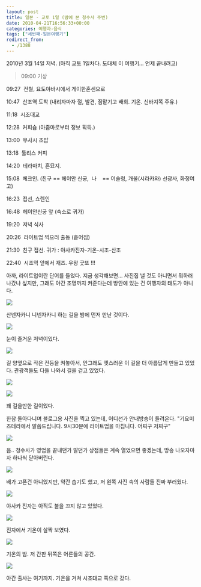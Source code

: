 ```yaml
---
layout: post
title: 일본 - 교토 1일 (밤에 본 청수사 주변)
date: 2010-04-21T16:56:33+00:00
categories: 여행과-음식
tags: ["세번째-일본여행기"]
redirect_from:
  - /1388
---
```


2010년 3월 14일 저녁. (아직 교토 1일차다. 도대체 이 여행기... 언제 끝내려고)

> 09:00 기상

09:27  전철, 요도야바시에서 게이한혼센으로

10:47  산조역 도착 (내리자마자 절, 발견, 짐맡기고 배회. 기온. 신바지쪽 주유.)

11:18  시조대교

12:28  커피숍 (아줌마로부터 정보 획득.)

13:00  무사시 초밥

13:18  툴리스 커피

14:20  테라마치, 혼묘지.

15:08  체크인. (친구 == 헤이안 신궁,  나    == 어슬렁, 개울(시라카와) 선광사, 화정여고)

16:23  접선, 쇼렌인

16:48  헤이안신궁 앞 (숙소로 귀가)

19:20  저녁 식사

20:26  라이트업 찍으러 출동 (흩어짐)

21:30  친구 접선. 귀가 : 야사카진자-기온-시조-산조

22:40  시조역 앞에서 재즈. 우왕 굿또 !!!

아까, 라이트업이란 단어를 들었다. 지금 생각해보면... 사진집 낼 것도 아니면서 뭐하러 나갔나 싶지만, 그래도 야간 조명까지 켜준다는데 방안에 있는 건 여행자의 태도가 아니다.

![ ](/assets/media/uploads_1_cfile6.uf.1374C9014BB70CCD54CD6E.jpg)

산넨자카니 니넨자카니 하는 길을 밤에 먼저 만난 것이다.

![ ](/assets/media/uploads_1_cfile9.uf.2057E2044BB70DA27CFA49.jpg)

눈이 즐거운 저녁이었다.

![ ](/assets/media/uploads_1_cfile27.uf.154E90224BB70FA93DE195.jpg)

길 양옆으로 작은 전등을 켜놓아서, 안그래도 옛스러운 이 길을 더 아름답게 만들고 있었다. 관광객들도 다들 나와서 길을 걷고 있었다.

![ ](/assets/media/uploads_1_cfile7.uf.2079C1234BB7103D276984.jpg)

![ ](/assets/media/uploads_1_cfile5.uf.1365F2214BB7108587E1C4.jpg)

꽤 걸을만한 길이었다.

한참 돌아다니며 블로그용 사진을 찍고 있는데, 어디선가 안내방송이 들려온다. "기요미즈테라에서 말씀드립니다. 9시30분에 라이트업을 마칩니다. 어찌구 저찌구"

![ ](/assets/media/uploads_1_cfile2.uf.160A7F024BB70D417DD53B.jpg)

음.. 청수사가 영업을 끝내던가 말던가 상점들은 계속 열었으면 좋겠는데, 방송 나오자마자 하나씩 닫아버린다.

![ ](/assets/media/uploads_1_cfile28.uf.121933204BB710F915F419.jpg)

배가 고픈건 아니었지만, 약간 춥기도 했고, 저 왼쪽 사진 속의 사람들 진짜 부러웠다.

![ ](/assets/media/uploads_1_cfile9.uf.1731A2044BB71F751B892E.jpg)

야사카 진자는 아직도 불을 끄지 않고 있었다.

![ ](/assets/media/uploads_1_cfile24.uf.1931A2044BB71F761C02D7.jpg)

진자에서 기온이 살짝 보였다.

![ ](/assets/media/uploads_1_cfile7.uf.2031A2044BB71F761D45E0.jpg)

기온의 밤. 저 간판 뒤쪽은 어른들의 공간.

![ ](/assets/media/uploads_1_cfile24.uf.1457E2044BB70DA480FBEB.jpg)

야간 출사는 여기까지. 기온을 거쳐 시조대교 쪽으로 갔다.
<div id=comments>
</div>
